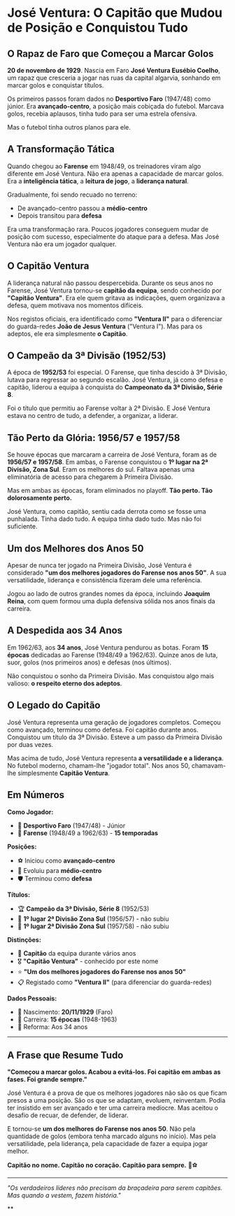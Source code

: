 # José Ventura: O Capitão que Mudou de Posição e Conquistou Tudo

## O Rapaz de Faro que Começou a Marcar Golos

**20 de novembro de 1929**. Nascia em Faro **José Ventura Eusébio Coelho**, um rapaz que cresceria a jogar nas ruas da capital algarvia, sonhando em marcar golos e conquistar títulos.

Os primeiros passos foram dados no **Desportivo Faro** (1947/48) como júnior. Era **avançado-centro**, a posição mais cobiçada do futebol. Marcava golos, recebia aplausos, tinha tudo para ser uma estrela ofensiva.

Mas o futebol tinha outros planos para ele.

## A Transformação Tática

Quando chegou ao **Farense** em 1948/49, os treinadores viram algo diferente em José Ventura. Não era apenas a capacidade de marcar golos. Era a **inteligência tática**, a **leitura de jogo**, a **liderança natural**.

Gradualmente, foi sendo recuado no terreno:
- De avançado-centro passou a **médio-centro**
- Depois transitou para **defesa**

Era uma transformação rara. Poucos jogadores conseguem mudar de posição com sucesso, especialmente do ataque para a defesa. Mas José Ventura não era um jogador qualquer.

## O Capitão Ventura

A liderança natural não passou despercebida. Durante os seus anos no Farense, José Ventura tornou-se **capitão da equipa**, sendo conhecido por **"Capitão Ventura"**. Era ele quem gritava as indicações, quem organizava a defesa, quem motivava nos momentos difíceis.

Nos registos oficiais, era identificado como **"Ventura II"** para o diferenciar do guarda-redes **João de Jesus Ventura** ("Ventura I"). Mas para os adeptos, ele era simplesmente **o Capitão**.

## O Campeão da 3ª Divisão (1952/53)

A época de **1952/53** foi especial. O Farense, que tinha descido à 3ª Divisão, lutava para regressar ao segundo escalão. José Ventura, já como defesa e capitão, liderou a equipa à conquista do **Campeonato da 3ª Divisão, Série 8**.

Foi o título que permitiu ao Farense voltar à 2ª Divisão. E José Ventura estava no centro de tudo, a defender, a organizar, a liderar.

## Tão Perto da Glória: 1956/57 e 1957/58

Se houve épocas que marcaram a carreira de José Ventura, foram as de **1956/57 e 1957/58**. Em ambas, o Farense conquistou o **1º lugar na 2ª Divisão, Zona Sul**. Eram os melhores do sul. Faltava apenas uma eliminatória de acesso para chegarem à Primeira Divisão.

Mas em ambas as épocas, foram eliminados no playoff. **Tão perto. Tão dolorosamente perto.**

José Ventura, como capitão, sentiu cada derrota como se fosse uma punhalada. Tinha dado tudo. A equipa tinha dado tudo. Mas não foi suficiente.

## Um dos Melhores dos Anos 50

Apesar de nunca ter jogado na Primeira Divisão, José Ventura é considerado **"um dos melhores jogadores do Farense nos anos 50"**. A sua versatilidade, liderança e consistência fizeram dele uma referência.

Jogou ao lado de outros grandes nomes da época, incluindo **Joaquim Reina**, com quem formou uma dupla defensiva sólida nos anos finais da carreira.

## A Despedida aos 34 Anos

Em 1962/63, aos **34 anos**, José Ventura pendurou as botas. Foram **15 épocas** dedicadas ao Farense (1948/49 a 1962/63). Quinze anos de luta, suor, golos (nos primeiros anos) e defesas (nos últimos).

Não conquistou o sonho da Primeira Divisão. Mas conquistou algo mais valioso: **o respeito eterno dos adeptos**.

## O Legado do Capitão

José Ventura representa uma geração de jogadores completos. Começou como avançado, terminou como defesa. Foi capitão durante anos. Conquistou um título da 3ª Divisão. Esteve a um passo da Primeira Divisão por duas vezes.

Mas acima de tudo, José Ventura representa **a versatilidade e a liderança**. No futebol moderno, chamam-lhe "jogador total". Nos anos 50, chamavam-lhe simplesmente **Capitão Ventura**.

## Em Números

**Como Jogador:**
- 🎽 **Desportivo Faro** (1947/48) - Júnior
- 🎽 **Farense** (1948/49 a 1962/63) - **15 temporadas**

**Posições:**
- ⚽ Iniciou como **avançado-centro**
- 🎯 Evoluiu para **médio-centro**
- 🛡️ Terminou como **defesa**

**Títulos:**
- 🏆 **Campeão da 3ª Divisão, Série 8** (1952/53)
- 🥇 **1º lugar 2ª Divisão Zona Sul** (1956/57) - não subiu
- 🥇 **1º lugar 2ª Divisão Zona Sul** (1957/58) - não subiu

**Distinções:**
- 👑 **Capitão** da equipa durante vários anos
- 🎖️ **"Capitão Ventura"** - conhecido por este nome
- ⭐ **"Um dos melhores jogadores do Farense nos anos 50"**
- 📋 Registado como **"Ventura II"** (para diferenciar do guarda-redes)

**Dados Pessoais:**
- 📅 Nascimento: **20/11/1929** (Faro)
- 🏃 Carreira: **15 épocas** (1948-1963)
- 🎂 Reforma: Aos 34 anos

---

## A Frase que Resume Tudo

**"Começou a marcar golos. Acabou a evitá-los. Foi capitão em ambas as fases. Foi grande sempre."**

José Ventura é a prova de que os melhores jogadores não são os que ficam presos a uma posição. São os que se adaptam, evoluem, reinventam. Podia ter insistido em ser avançado e ter uma carreira medíocre. Mas aceitou o desafio de recuar, de defender, de liderar.

E tornou-se **um dos melhores do Farense nos anos 50**. Não pela quantidade de golos (embora tenha marcado alguns no início). Mas pela versatilidade, pela liderança, pela capacidade de fazer a equipa jogar melhor.

**Capitão no nome. Capitão no coração. Capitão para sempre.** 🦁⚽

---

*"Os verdadeiros líderes não precisam da braçadeira para serem capitães. Mas quando a vestem, fazem história."*

**